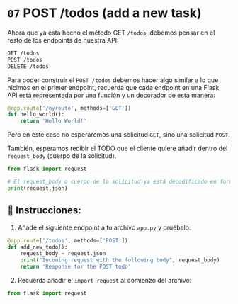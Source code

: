 # `07` POST /todos (add a new task)

Ahora que ya está hecho el método GET `/todos`, debemos pensar en el resto de los endpoints de nuestra API:

```txt
GET /todos
POST /todos
DELETE /todos
```

Para poder construir el `POST /todos` debemos hacer algo similar a lo que hicimos en el primer endpoint, recuerda que cada endpoint en una Flask API está representada por una función y un decorador de esta manera:

```python
@app.route('/myroute', methods=['GET'])
def hello_world():
    return 'Hello World!'
```

Pero en este caso no esperaremos una solicitud `GET`, sino una solicitud `POST`.

También, esperamos recibir el TODO que el cliente quiere añadir dentro del `request_body` (cuerpo de la solicitud).

```python
from flask import request

# El request_body o cuerpo de la solicitud ya está decodificado en formato JSON y se encuentra en la variable request.json  
print(request.json)
```

## 📝 Instrucciones:

1. Añade el siguiente endpoint a tu archivo `app.py` y pruébalo:

```python
@app.route('/todos', methods=['POST'])
def add_new_todo():
    request_body = request.json
    print("Incoming request with the following body", request_body)
    return 'Response for the POST todo'
```

2. Recuerda añadir el `import request` al comienzo del archivo:

```python
from flask import request
```
